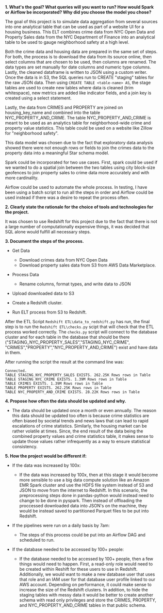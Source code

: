 **1. What's the goal? What queries will you want to run? How would Spark or Airflow be incorporated? Why did you choose the model you chose?**

The goal of this project is to simulate data aggregation from several sources into one analytical table that can be used as part of a website UI for a housing business. This ELT combines crime data from NYC Open Data and Property Sales data from the NYC Department of Finance into an analytical table to be used to gauge neighborhood safety at a high level.

Both the crime data and housing data are prepared in the same set of steps. For both, the process is to download the data from its source online, then select columns that are chosen to be used, then columns are renamed. The data types are set manually for date columns and numeric type columns. Lastly, the cleaned dataframe is written to JSON using a custom writer. Once the data is in S3, the SQL queries run to CREATE "staging" tables for the raw JSON data. Then using `CREATE TABLE <table-name> AS`, the stage tables are used to create new tables where data is cleaned (trim whitespace), new metrics are added like indicator fields, and a join key is created using a select statement.

Lastly, the data from CRIMES and PROPERTY are joined on housing_key_name and combined into the table NYC_PROPERTY_AND_CRIME. The table NYC_PROPERTY_AND_CRIME is meant to be used as an analytics table for neighborhood-wide crime and property value statistics. This table could be used on a website like Zillow for "neighborhood safety".

This data model was chosen due to the fact that exploratory data analysis showed there were not enough rows or fields to join the crimes data to the property data into a meaningful Star schema model. 


Spark could be incorporated for two use cases. First, spark could be used if we wanted to do a spatial join between the two tables using city block-size geofences to join property sales to crime data more accurately and with more cardinality.

Airflow could be used to automate the whole process. In testing, I have been using a batch script to run all the steps in order and Airflow could be used instead if there was a desire to repeat the process often.

**2. Clearly state the rationale for the choice of tools and technologies for the project.**

It was chosen to use Redshift for this project due to the fact that there is not a large number of computationally expensive things, it was decided that SQL alone would fulfill all necessary steps. 

**3. Document the steps of the process.**

- Get Data
    - Download crimes data from NYC Open Data
    - Download property sales data from S3 from AWS Data Marketplace.

- Process Data
     - Rename columns, format types, and write data to JSON

- Upload downloaded data to S3

- Create a Redshift cluster.

- Run ELT process from S3 to Redshift.

After the ETL Script `Redshift ETL\data_to_redshift.py` has run, the final step is to run the `Redshift ETL\checks.py` scipt that will check that the ETL process worked correctly. The `checks.py` script will connect to the database cluster and for each table in the database that should be there ("STAGING_NYC_PROPERTY_SALES","STAGING_NYC_CRIME", "CRIMES","PROPERTY","NYC_PROPERTY_AND_CRIME") exist and have data in them.

After running the script the result at the command line was:

`Connected.`    
`TABLE STAGING_NYC_PROPERTY_SALES EXISTS. 262.25K Rows rows in Table`     
`TABLE STAGING_NYC_CRIME EXISTS. 1.39M Rows rows in Table`    
`TABLE CRIMES EXISTS. 1.39M Rows rows in Table`   
`TABLE PROPERTY EXISTS. 262.25K Rows rows in Table`   
`TABLE NYC_PROPERTY_AND_CRIME EXISTS. 28.22K Rows rows in Table`  

**4. Propose how often the data should be updated and why.**

- The data should be updated once a month or even annually. The reason this data should be updated too often is because crime statistics are often biased by societal trends and news laws that can lead to rapid escalations of crime statistics. Similarly, the housing market can be rather volatile at times. Since, the end result of the data being the combined property values and crime statistics table, it makes sense to update those values rather infrequently as a way to ensure statistical consistency. 


**5. How the project would be different if:**
 - If the data was increased by 100x:
    - If the data was increased by 100x, then at this stage it would become more sensible to use a big data compute solution like an Amazon EMR Spark cluster and use the HDFS file system instead of S3 and JSON to move from the internet to Redshift. In this scenario, the preprocessing steps done in pandas-python would instead need to change to be done in pyspark. Then instead of offloading the proccessed downloaded data into JSON's on the machine, they would be instead saved to partitioned Parquet files to be put into Redshift. 

 - If the pipelines were run on a daily basis by 7am:
    - The steps of this process could be put into an Airflow DAG and scheduled to run.

 - If the database needed to be accessed by 100+ people:
    - If the database needed to be accessed by 100+ people, then a few things would need to happen. First, a read-only role would need to be created within Reshift for these users to use in Redshift. Additionally, we would want to make a new database user that uses that role and an IAM user for that database user profile linked to our AWS account. Depending on performance, it could make sense to increase the size of the Redshift clusters. In addition, to hide the staging tables with messy data it would be better to create another schema with read only privileges and store the CRIMES, PROPERTY, and NYC_PROPERTY_AND_CRIME tables in that public schema.
